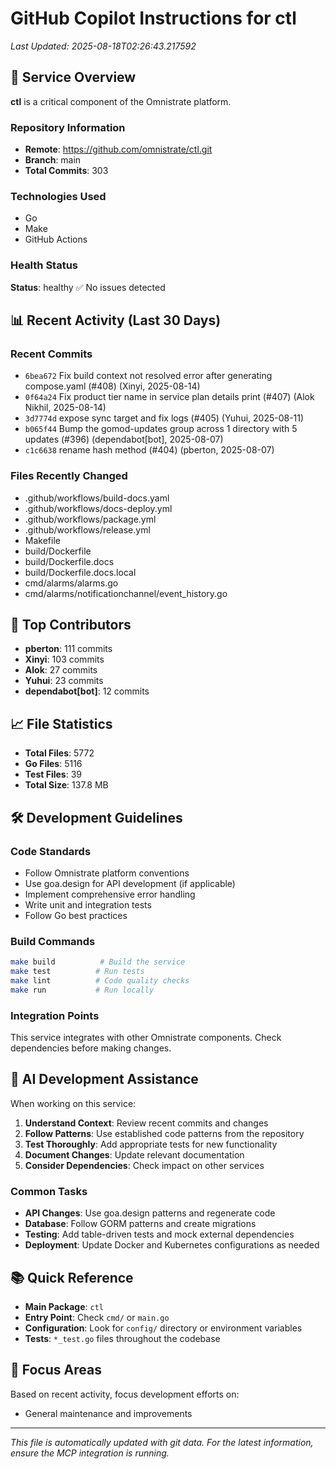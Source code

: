 # GitHub Copilot Instructions for ctl

*Last Updated: 2025-08-18T02:26:43.217592*

## 🚀 Service Overview
**ctl** is a critical component of the Omnistrate platform.

### Repository Information
- **Remote**: https://github.com/omnistrate/ctl.git
- **Branch**: main
- **Total Commits**: 303

### Technologies Used
- Go
- Make
- GitHub Actions

### Health Status
**Status**: healthy
✅ No issues detected

## 📊 Recent Activity (Last 30 Days)
### Recent Commits
- `6bea672` Fix build context not resolved error after generating compose.yaml (#408) (Xinyi, 2025-08-14)
- `0f64a24` Fix product tier name in service plan details print (#407) (Alok Nikhil, 2025-08-14)
- `3d7774d` expose sync target and fix logs (#405) (Yuhui, 2025-08-11)
- `b065f44` Bump the gomod-updates group across 1 directory with 5 updates (#396) (dependabot[bot], 2025-08-07)
- `c1c6638` rename hash method (#404) (pberton, 2025-08-07)

### Files Recently Changed
- .github/workflows/build-docs.yaml
- .github/workflows/docs-deploy.yml
- .github/workflows/package.yml
- .github/workflows/release.yml
- Makefile
- build/Dockerfile
- build/Dockerfile.docs
- build/Dockerfile.docs.local
- cmd/alarms/alarms.go
- cmd/alarms/notificationchannel/event_history.go

## 👥 Top Contributors
- **pberton**: 111 commits
- **Xinyi**: 103 commits
- **Alok**: 27 commits
- **Yuhui**: 23 commits
- **dependabot[bot]**: 12 commits

## 📈 File Statistics
- **Total Files**: 5772
- **Go Files**: 5116
- **Test Files**: 39
- **Total Size**: 137.8 MB

## 🛠️ Development Guidelines

### Code Standards
- Follow Omnistrate platform conventions
- Use goa.design for API development (if applicable)
- Implement comprehensive error handling
- Write unit and integration tests
- Follow Go best practices

### Build Commands
```bash
make build          # Build the service
make test          # Run tests
make lint          # Code quality checks
make run           # Run locally
```

### Integration Points
This service integrates with other Omnistrate components. Check dependencies before making changes.

## 🔧 AI Development Assistance

When working on this service:
1. **Understand Context**: Review recent commits and changes
2. **Follow Patterns**: Use established code patterns from the repository
3. **Test Thoroughly**: Add appropriate tests for new functionality
4. **Document Changes**: Update relevant documentation
5. **Consider Dependencies**: Check impact on other services

### Common Tasks
- **API Changes**: Use goa.design patterns and regenerate code
- **Database**: Follow GORM patterns and create migrations
- **Testing**: Add table-driven tests and mock external dependencies
- **Deployment**: Update Docker and Kubernetes configurations as needed

## 📚 Quick Reference
- **Main Package**: `ctl`
- **Entry Point**: Check `cmd/` or `main.go`
- **Configuration**: Look for `config/` directory or environment variables
- **Tests**: `*_test.go` files throughout the codebase

## 🎯 Focus Areas
Based on recent activity, focus development efforts on:
- General maintenance and improvements

---
*This file is automatically updated with git data. For the latest information, ensure the MCP integration is running.*

[//]: # (maz+customer-hosted@omnistrate.com)
[//]: # (dumsud-Ziqjo3-fotmad)